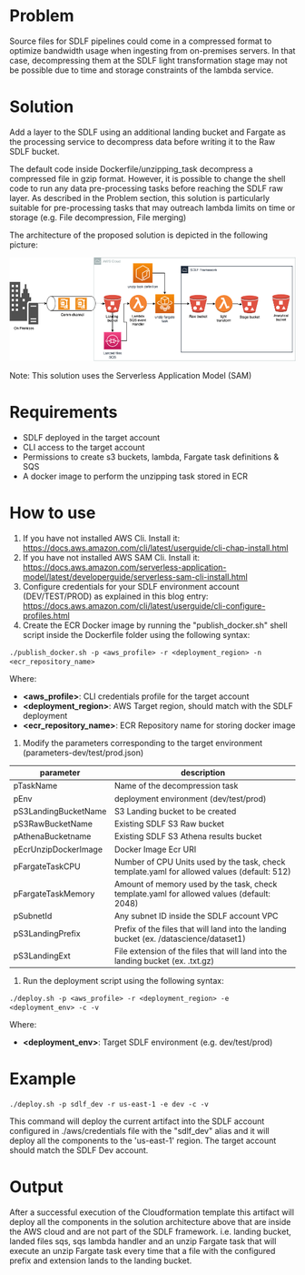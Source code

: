 # Problem

Source files for SDLF pipelines could come in a compressed format to optimize bandwidth usage when ingesting from on-premises servers. In that case, decompressing them at the SDLF light transformation stage may not be possible due to time and storage constraints of the lambda service. 

# Solution

Add a layer to the SDLF using an additional landing bucket and Fargate as the processing service to decompress data before writing it to the Raw SDLF bucket.

The default code inside Dockerfile/unzipping_task decompress a compressed file in gzip format. However, it is possible to change the shell code to run any data pre-processing tasks
before reaching the SDLF raw layer. As described in the Problem section, this solution is particularly suitable for pre-processing tasks that may outreach lambda limits on time or storage (e.g. File decompression, File merging)

The architecture of the proposed solution is depicted in the following picture:

![Architecture](Images/Architecture.png) 

Note: This solution uses the Serverless Application Model (SAM)

# Requirements

* SDLF deployed in the target account
* CLI access to the target account
* Permissions to create s3 buckets, lambda, Fargate task definitions & SQS
* A docker image to perform the unzipping task stored in ECR

# How to use

1. If you have not installed AWS Cli. Install it: https://docs.aws.amazon.com/cli/latest/userguide/cli-chap-install.html
1. If you have not installed AWS SAM Cli. Install it: https://docs.aws.amazon.com/serverless-application-model/latest/developerguide/serverless-sam-cli-install.html
1. Configure credentials for your SDLF environment account (DEV/TEST/PROD) as explained in this blog entry: https://docs.aws.amazon.com/cli/latest/userguide/cli-configure-profiles.html
1. Create the ECR Docker image by running the "publish_docker.sh" shell script inside the Dockerfile folder using the following syntax:
```
./publish_docker.sh -p <aws_profile> -r <deployment_region> -n <ecr_repository_name>
```
Where:

* **<aws_profile>**: CLI credentials profile for the target account
* **<deployment_region>**: AWS Target region, should match with the SDLF deployment
* **<ecr_repository_name>**: ECR Repository name for storing docker image

1. Modify the parameters corresponding to the target environment (parameters-dev/test/prod.json)

| parameter | description |
| --------- | ------------ |
| pTaskName | Name of the decompression task |
| pEnv | deployment environment (dev/test/prod) |
| pS3LandingBucketName | S3 Landing bucket to be created |
| pS3RawBucketName | Existing SDLF S3 Raw bucket |
| pAthenaBucketname | Existing SDLF S3 Athena results bucket |
| pEcrUnzipDockerImage | Docker Image Ecr URI |
| pFargateTaskCPU | Number of CPU Units used by the task, check template.yaml for allowed values (default: 512) |
| pFargateTaskMemory | Amount of memory used by the task, check template.yaml for allowed values (default: 2048) |
| pSubnetId | Any subnet ID inside the SDLF account VPC |
| pS3LandingPrefix | Prefix of the files that will land into the landing bucket (ex. /datascience/dataset1)
| pS3LandingExt | File extension of the files that will land into the landing bucket (ex. .txt.gz)

1. Run the deployment script using the following syntax: 

```shell
./deploy.sh -p <aws_profile> -r <deployment_region> -e <deployment_env> -c -v
```

Where:
 
* **<deployment_env>**: Target SDLF environment (e.g. dev/test/prod)

# Example

```shell
./deploy.sh -p sdlf_dev -r us-east-1 -e dev -c -v
```

This command will deploy the current artifact into the SDLF account configured in ./aws/credentials file with the "sdlf_dev" alias and it will deploy all the components to the 'us-east-1' region. The target account should match the SDLF Dev account.
 
# Output

After a successful execution of the Cloudformation template this artifact will deploy all the components in the solution architecture above that are inside the AWS cloud and are not part of the SDLF framework. i.e. landing bucket, landed files sqs, sqs lambda handler and an unzip Fargate task that will execute an unzip Fargate task every time that a file with the configured prefix and extension lands to the landing bucket.
